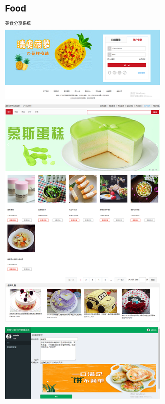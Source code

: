 # Food
美食分享系统

![Image text](./README_IMG/login.png)

![Image text](./README_IMG/index.png)

![Image text](./README_IMG/admin.png)